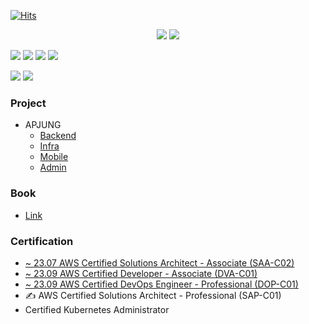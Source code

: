 [![Hits](https://hits.seeyoufarm.com/api/count/incr/badge.svg?url=https%3A%2F%2Fgithub.com%2Flabyu&count_bg=%2379C83D&title_bg=%23555555&icon=&icon_color=%23E7E7E7&title=%EB%B0%A9%EB%AC%B8%EC%9E%90&edge_flat=false)](https://hits.seeyoufarm.com)


<p align="center">
  <a href=""><img src="https://img.shields.io/badge/Java-007396?style=flat-square&logo=Java&logoColor=white"/></a> 
  <a href=""><img src="https://img.shields.io/badge/SpringBoot-6DB33F?style=flat-square&logo=Spring&logoColor=white"/></a> 

  <a href=""><img src="https://img.shields.io/badge/Jenkins-D24939?style=flat-square&logo=Jenkins&logoColor=white"/></a> 
  <a href=""><img src="https://img.shields.io/badge/Kubernetes-326CE5?style=flat-square&logo=Kubernetes&logoColor=white"/></a> 
  <a href=""><img src="https://img.shields.io/badge/Docker-2496ED?style=flat-square&logo=Docker&logoColor=white"/></a> 
  <a href=""><img src="https://img.shields.io/badge/AWS-232F3E?style=flat-square&logo=Amazone AWS&logoColor=white"/></a> 


  <a href=""><img src="https://img.shields.io/badge/Git-F05032?style=flat-square&logo=Git&logoColor=white"/></a> 
  <a href=""><img src="https://img.shields.io/badge/GitHub-181717?style=flat-square&logo=GitHub&logoColor=white"/></a> 
</p>


### Project
- APJUNG
  - [Backend](https://github.com/cocoding-ss/apjung-backend)
  - [Infra](https://github.com/cocoding-ss/apjung-gitops)
  - [Mobile](https://github.com/cocoding-ss/apjung-mobile)
  - [Admin](https://github.com/cocoding-ss/apjung-admin)

### Book
- [Link](https://github.com/labyu/labyu/blob/master/BOOKS.md)

### Certification
- [~ 23.07	AWS Certified Solutions Architect - Associate (SAA-C02)](https://www.youracclaim.com/badges/64c8d302-edc8-457e-9699-82a9ca0c0371/public_url)
- [~ 23.09 AWS Certified Developer - Associate (DVA-C01)](https://www.youracclaim.com/badges/01bdbb1f-bcd8-472c-8cf7-aa3351e54fe5/public_url)
- [~ 23.09 AWS Certified DevOps Engineer - Professional (DOP-C01)](https://www.youracclaim.com/badges/a74b2f56-35b5-40ad-8d17-f1f01ec66004/public_url)
- &#9997; AWS Certified Solutions Architect - Professional (SAP-C01)
- Certified Kubernetes Administrator
